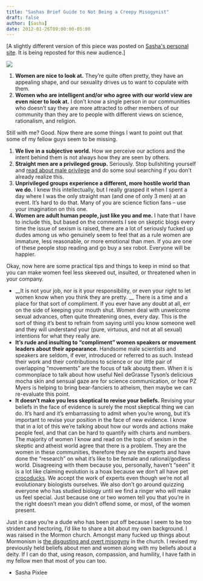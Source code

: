 ```yaml
---
title: "Sashas Brief Guide to Not Being a Creepy Misogynist"
draft: false
author: [Sasha]
date: 2012-01-26T09:00:00-05:00
---
```


[A slightly different version of this piece was posted on [Sasha's personal site](http://www.pixlee.net/?p=9). It is being reposted for this new audience.]

![](http://www.morethanmen.org/wp-content/uploads/2012/01/computer-engineer-barbie1-150x150.jpg)


1. __Women are nice to look at.__ They’re quite often pretty, they have an appealing shape, and our sexuality drives us to want to copulate with them.
1. __Women who are intelligent and/or who agree with our world view are even nicer to look at.__ I don’t know a single person in our communities who doesn’t say they are more attracted to other members of our community than they are to people with different views on science, rationalism, and religion.

Still with me? Good. Now there are some things I want to point out that some of my fellow guys seem to be missing.
1. __We live in a subjective world.__ How we perceive our actions and the intent behind them is not always how they are seen by others.
1. __Straight men are a privileged group.__ Seriously. Stop bullshiting yourself and [read about male privilege](http://sap.mit.edu/content/pdf/male_privilege.pdf) and do some soul searching if you don’t already realize this.
2. __Unprivileged groups experience a different, more hostile world than we do.__ I knew this intellectually, but I really grasped it when I spent a day where I was the only straight man (and one of only 3 men) at an event. It’s hard to do that. Many of you are science fiction fans – use your imagination on this one.
3. __Women are adult human people, just like you and me.__ I hate that I have to include this, but based on the comments I see on skeptic blogs every time the issue of sexism is raised, there are a lot of seriously fucked up dudes among us who genuinely seem to feel that as a rule women are immature, less reasonable, or more emotional than men. If you are one of these people stop reading and go buy a sex robot. Everyone will be happier.

Okay, now here are some practical tips and things to keep in mind so that you can make women feel less skeeved out, insulted, or threatened when in your company.
- __It is not your job, nor is it your responsibility, or even your right to let women know when you think they are pretty. __ There is a time and a place for that sort of compliment. If you ever have any doubt at all, err on the side of keeping your mouth shut. Women deal with unwelcome sexual advances, often quite threatening ones, every day. This is the sort of thing it’s best to refrain from saying until you know someone well and they will understand your (pure, virtuous, and not at all sexual) intentions for what they really are.
- __It’s rude and insulting to “compliment” women speakers or movement leaders about their appearance.__ Handsome male scientists and speakers are seldom, if ever, introduced or referred to as such. Instead their work and their contributions to science or our little pair of overlapping “movements” are the focus of talk aboutg them. When it is commonplace to talk about how useful Neil deGrasse Tyson’s delicious mocha skin and sensual gaze are for science communication, or how PZ Myers is helping to bring bear-fanciers to atheism, then maybe we can re-evaluate this point.
- __It doesn’t make you less skeptical to revise your beliefs.__ Revising your beliefs in the face of evidence is surely the most skeptical thing we can do. It’s hard and it’s embarrassing to admit when you’re wrong, but it’s important to revise your position in the face of new evidence. I know that in a lot of this we’re talking about how our words and actions make people feel, and that can be hard to quantify with charts and numbers. The majority of women I know and read on the topic of sexism in the skeptic and atheist world agree that there is a problem. They are the women in these communities, therefore they are the experts and have done the “research” on what it’s like to be female and rational/godless world. Disagreeing with them because you, personally, haven’t “seen” it is a lot like claiming evolution is a hoax because we don’t all have pet [crocoducks](http://en.wikipedia.org/wiki/Crocoduck). We accept the work of experts even though we’re not all evolutionary biologists ourselves. We also don’t go around quizzing everyone who has studied biology until we find a ringer who will make us feel special. Just because one or two women tell you that you’re in the right doesn’t mean you didn’t offend some, or most, of the women present.

Just in case you’re a dude who has been put off because I seem to be too strident and hectoring, I’d like to share a bit about my own background. I was raised in the Mormon church. Amongst many fucked up things about Mormonism is [the disgusting and overt misogyny](http://mormonbachelorpad.blogspot.com/2010/04/misogynist.html) in the church. I revised my previously held beliefs about men and women along with my beliefs about a deity. If I can do that, using reason, compassion, and humility, I have faith in my fellow men that most of you can too.

- Sasha Pixlee